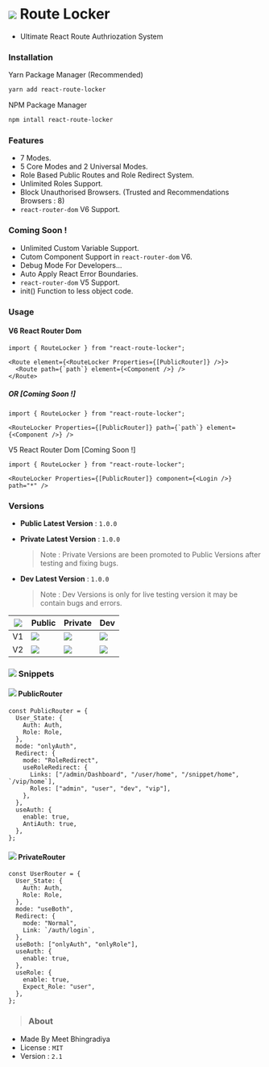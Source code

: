 # <img src="https://img.icons8.com/external-others-inmotus-design/40/null/external-Route-geo-others-inmotus-design.png"/> Route Locker

-   Ultimate React Route Authriozation System

### Installation

Yarn Package Manager (Recommended)

```Bash
yarn add react-route-locker
```

NPM Package Manager

```Bash
npm intall react-route-locker
```

### Features

-   7 Modes.
-   5 Core Modes and 2 Universal Modes.
-   Role Based Public Routes and Role Redirect System.
-   Unlimited Roles Support.
-   Block Unauthorised Browsers. (Trusted and Recommendations Browsers : 8)
-   `react-router-dom` V6 Support.

### Coming Soon !

-   Unlimited Custom Variable Support.
-   Cutom Component Support in `react-router-dom` V6.
-   Debug Mode For Developers...
-   Auto Apply React Error Boundaries.
-   `react-router-dom` V5 Support.
-   init() Function to less object code.

### Usage

#### V6 React Router Dom

```JS
import { RouteLocker } from "react-route-locker";

<Route element={<RouteLocker Properties={[PublicRouter]} />}>
  <Route path={`path`} element={<Component />} />
</Route>
```

##### OR [Coming Soon !]

```JS
import { RouteLocker } from "react-route-locker";

<RouteLocker Properties={[PublicRouter]} path={`path`} element={<Component />} />
```

V5 React Router Dom [Coming Soon !]

```JS
import { RouteLocker } from "react-route-locker";

<RouteLocker Properties={[PublicRouter]} component={<Login />} path="*" />
```

### Versions

-   **Public Latest Version** : `1.0.0`

-   **Private Latest Version** : `1.0.0`
    > Note : Private Versions are been promoted to Public Versions after testing and fixing bugs.
-   **Dev Latest Version** : `1.0.0`
    > Note : Dev Versions is only for live testing version it may be contain bugs and errors.
    <p align="center">

| <img src="https://img.icons8.com/fluency/48/null/source-code.png"/> | Public                                                              | Private                                                             | Dev                                                               |
| ------------------------------------------------------------------- | ------------------------------------------------------------------- | ------------------------------------------------------------------- | ----------------------------------------------------------------- |
| V1                                                                  | <img src="https://img.icons8.com/fluency/40/null/checkmark.png"/>   | <img src="https://img.icons8.com/fluency/40/null/checkmark.png"/>   | <img src="https://img.icons8.com/fluency/40/null/checkmark.png"/> |
| V2                                                                  | <img src="https://img.icons8.com/fluency/40/null/delete-sign.png"/> | <img src="https://img.icons8.com/fluency/40/null/delete-sign.png"/> | <img src="https://img.icons8.com/fluency/40/null/checkmark.png"/> |

</p>

<!-- JavaScript <img src="https://img.icons8.com/fluency/48/null/javascript.png"/> -->
<!-- TypeScript <img src="https://img.icons8.com/fluency/48/null/typescript--v2.png"/> -->
<!-- Source Code <img src="https://img.icons8.com/fluency/48/null/source-code.png"/> -->

<!-- Beta <img src="https://img.icons8.com/fluency/40/null/circular-arrows.png"/> -->
<!-- Avilable <img src="https://img.icons8.com/fluency/40/null/checkmark.png"/> -->
<!-- Not Avilable <img src="https://img.icons8.com/fluency/40/null/delete-sign.png"/> -->

### <img src="https://img.icons8.com/fluency/35/null/source-code.png"/> Snippets

#### <img src="https://img.icons8.com/fluency/25/null/globe.png"/> PublicRouter

```JS
const PublicRouter = {
  User_State: {
    Auth: Auth,
    Role: Role,
  },
  mode: "onlyAuth",
  Redirect: {
    mode: "RoleRedirect",
    useRoleRedirect: {
      Links: ["/admin/Dashboard", "/user/home", "/snippet/home", `/vip/home`],
      Roles: ["admin", "user", "dev", "vip"],
    },
  },
  useAuth: {
    enable: true,
    AntiAuth: true,
  },
};
```

#### <img src="https://img.icons8.com/ios-filled/25/null/keyhole-shield.png"/> PrivateRouter

```JS
const UserRouter = {
  User_State: {
    Auth: Auth,
    Role: Role,
  },
  mode: "useBoth",
  Redirect: {
    mode: "Normal",
    Link: `/auth/login`,
  },
  useBoth: ["onlyAuth", "onlyRole"],
  useAuth: {
    enable: true,
  },
  useRole: {
    enable: true,
    Expect_Role: "user",
  },
};
```

> ### About

-   Made By Meet Bhingradiya
-   License : `MIT`
-   Version : `2.1`
